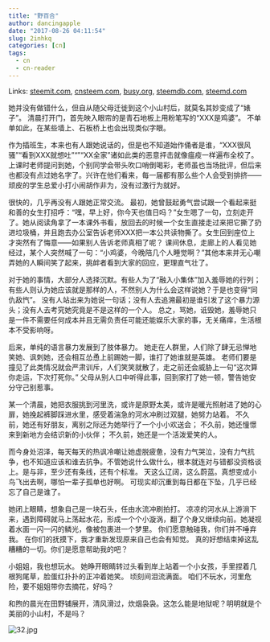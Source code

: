 ```yaml
---
title: "野百合"
author: dancingapple
date: "2017-08-26 04:11:54"
slug: 2inhkq
categories: [cn]
tags: 
  - cn
  - cn-reader
---
```


Links: [steemit.com](https://steemit.com/cn/@dancingapple/2inhkq), [cnsteem.com](https://cnsteem.com/cn/@dancingapple/2inhkq), [busy.org](https://busy.org/cn/@dancingapple/2inhkq), [steemdb.com](https://steemdb.com/cn/@dancingapple/2inhkq), [steemd.com](https://steemd.com/cn/@dancingapple/2inhkq)

她并没有做错什么，但自从随父母迁徙到这个小山村后，就莫名其妙变成了“婊子”。
清晨打开门，首先映入眼帘的是青石地板上用粉笔写的“XXX是鸡婆”。
不单单如此，在某些墙上、石板桥上也会出现类似字眼。

作为插班生，本来也有人跟她说话的，但是也不知道始作俑者是谁，“XXX很风骚”“看到XXX就想吐”“”“XX全家”诸如此类的恶意抨击就像瘟疫一样遍布全校了。
上课时老师提问到她，个别同学会带头吹口哨倒喝彩，老师虽也当场批评，但后来也都没有点过她名字了。兴许在他们看来，每一届都有那么些个人会受到排挤——顽皮的学生总爱小打小闹胡作非为，没有过激行为就好。

很快的，几乎再没有人跟她正常交流。
最初，她曾鼓起勇气尝试跟一个看起来挺和善的女生打招呼：“嘿，早上好，你今天也值日吗？”女生嗯了一句，立刻走开了。她从阅读角拿了一本课外书看，放回去的时候一个女生直接走过来把它撕了扔进垃圾桶，并且跑去办公室告诉老师XXX把一本公共读物撕了。女生回到座位上才突然有了悔意——如果别人告诉老师真相了呢？
课间休息，走廊上的人看见她经过，某个人突然喊了一句：“小鸡婆，今晚陪几个人睡觉啊？”其他本来并无心嘲弄她的人瞬间笑了起来，挑衅者看到大家的回应，更理直气壮了。

对于她的事情，大部分人选择沉默。有些人为了“融入小集体”加入羞辱她的行列；有些人则认为她应该就是那样的人，不然别人为什么会这样说她？于是也变得“同仇敌忾”。
没有人站出来为她说一句话；没有人去追溯最初是谁引发了这个暴力源头；没有人去考究她究竟是不是这样的一个人。
总之，骂她，诋毁她，羞辱她只是一件不需要任何成本并且无需负责任可能还能娱乐大家的事，无关痛痒，生活根本不受影响呀。

后来，单纯的语言暴力发展到了肢体暴力。
她走在人群里，人们除了肆无忌惮地笑她、讽刺她，还会相互怂恿上前踢她一脚，谁打了她谁就是英雄。
老师们要是撞见了此类情况就会严肃训斥，人们笑笑就散了，走之前还会威胁上一句“这次算你走运，下次打死你。”
父母从别人口中听得此事，回到家打了她一顿，警告她安分守己别惹事。

某一个清晨，她把衣服挑到河里洗，或许是原野太美，或许是暖光照射进了她的心扉，她挽起裤脚踩进水里，感受着湍急的河水冲刷过双腿，她努力站着。
不久前，她还有好朋友，离别之际还为她举行了一个小小欢送会；
不久前，她还憧憬来到新地方会结识新的小伙伴；
不久前，她还是一个活泼爱笑的人。

而今身处沼泽，每天每天的热讽冷嘲让她虚脱疲惫，没有力气哭泣，没有力气抗争，也不知道应该和谁去抗争。不管她说什么做什么，根本就连对与错都没资格谈上。是与非，至少还有条线，还有个标准。
天这么辽阔，这么蔚蓝。真想变成小鸟飞出去啊，哪怕一辈子孤单也好啊。
可现实却沉重到每日都在下坠，几乎已经忘了自己是谁了。

她闭上眼睛，想象自己是一块石头，任由水流冲刷拍打。
凉凉的河水从上游淌下来，遇到障碍就马上荡起水花，形成一个个小漩涡，翻了个身又继续向前。她凝视着水面一闪一闪的鳞光，像被包裹进一个梦里。
你们愿意触碰我，你们并不唾弃我。
在你们的抚摸下，我才重新发现原来自己也会有知觉。
真的好想结束掉这乱糟糟的一切。你们是愿意帮助我的吧？

小姐姐，我也想玩水。
她睁开眼睛转过头看到岸上站着一个小女孩，手里捏着几根狗尾草，脸蛋红扑扑的正冲着她笑。
顷刻间泪流满面。
咱们不玩水，河里危险，要不姐姐带你去摘花，好吗？

和煦的晨光在田野铺展开，清风滑过，炊烟袅袅。这怎么能是地狱呢？明明就是个美丽的小山村，不是吗？

![32.jpg](https://steemitimages.com/DQmb6yvhtRvmn6Cc1A8tALLEYmQo6JT76QEPDGjQjT4f8F5/32.jpg)
